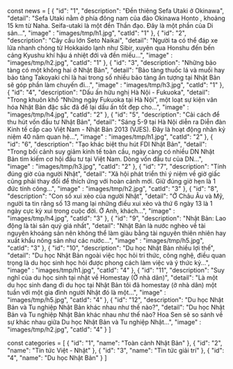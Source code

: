 const news = [
    {
      "id": "1",
      "description": "Đền thiêng Sefa Utaki ở Okinawa",
      "detail": "Sefa Utaki nằm ở phía đông nam của đảo Okinawa Honto , khoảng 15 km từ Naha. Seifa-utaki là một đền Thần đạo. Đây là một phần của Di sản...",
      "image" : "images/tmp/h1.jpg",
	  "catId": "1"
    },
    {
      "id": "2",
      "description": "Cây cầu lớn Seto Naikai",
      "detail": "Người ta có thể đáp xe lửa nhanh chóng từ Hokkaido lạnh như Sibir, xuyên qua Honshu đến bến cảng Kyushu khí hậu á nhiệt đới và đền miếu...",
      "image" : "images/tmp/h2.jpg",
	  "catId": "1"
    },
    {
      "id": "3",
      "description": "Những bảo tàng có một không hai ở Nhật Bản",
      "detail": "Bảo tàng thuốc lá và muối hay bảo tàng Takoyaki chỉ là hai trong số nhiều bảo tàng ấn tượng tại Nhật Bản sẽ góp phần làm chuyến đi...",
      "image" : "images/tmp/h3.jpg",
	  "catId": "1"
    },
    {
      "id": "4",
      "description": "Dấu ấn hữu nghị Hà Nội - Fukuoka",
      "detail": "Trong khuôn khổ “Những ngày Fukuoka tại Hà Nội”, một loạt sự kiện văn hóa Nhật Bản đặc sắc đã để lại dấu ấn tốt đẹp cho...",
      "image" : "images/tmp/h4.jpg",
	  "catId": "2"
    },
    {
      "id": "5",
      "description": "Cải cách để thu hút vốn đầu tư Nhật Bản",
      "detail": "Sáng 5-9 tại Hà Nội diễn ra Diễn đàn Kinh tế cấp cao Việt Nam - Nhật Bản 2013 (VJES). Đây là hoạt động nhân kỷ niệm 40 năm quan hệ...",
      "image" : "images/tmp/h1.jpg",
	  "catId": "2"
    },
    {
      "id": "6",
      "description": "Tạo khác biệt thu hút FDI Nhật Bản",
      "detail": "Trong bối cảnh suy giảm kinh tế toàn cầu, ngày càng có nhiều DN Nhật Bản tìm kiếm cơ hội đầu tư tại Việt Nam. Dòng vốn đầu tư của DN...",
      "image" : "images/tmp/h3.jpg",
	  "catId": "2"
    },
    {
      "id": "7",
      "description": "Tính đúng giờ của người Nhật",
      "detail": "Xã hội phát triển thì ý niệm về giờ giấc cũng phải thay đổi để thích ứng với hoàn cảnh mới. Giữ đúng giờ hẹn là 1 đức tính công...",
      "image" : "images/tmp/h2.jpg",
	  "catId": "3"
    },
    {
      "id": "8",
      "description": "Con số xui xẻo của người Nhật",
      "detail": "Ở Châu Âu và Mỹ, người ta tin rằng số 13 mang lại những điều xui xẻo và thứ 6 ngày 13 là 1 ngày cực kỳ xui trong cuộc đời. Ở Anh, khách...",
      "image" : "images/tmp/h4.jpg",
	  "catId": "3"
    },
    {
      "id": "9",
      "description": "Nhật Bản: Lao động là tài sản quý giá nhất",
      "detail": "Nhật Bản là nước nghèo về tài nguyên khoáng sản nên không thể làm giàu bằng tài nguyên thiên nhiên hay xuất khẩu nông sản như các nước...",
      "image" : "images/tmp/h5.jpg",
	  "catId": "3"
    },
    {
      "id": "10",
      "description": "Du học Nhật Bản nhiều lợi thế",
      "detail": "Du học Nhật Bản ngoài việc học hỏi tri thức, công nghệ, điều quan trọng là du học sinh học hỏi được phong cách làm việc và ý thức kỷ...",
      "image" : "images/tmp/h1.jpg",
	  "catId": "4"
    },
    {
      "id": "11",
      "description": "Suy nghĩ của du học sinh tại nhật về Homestay (Ở nhà dân)",
      "detail": "Là một du học sinh đang đi du học tại Nhật Bản tôi đã homestay (ở nhà dân) một tuần với một gia đình người Nhật đó là một...",
      "image" : "images/tmp/h5.jpg",
	  "catId": "4"
    },
    {
      "id": "12",
      "description": "Du học Nhật Bản và Tu nghiệp Nhật Bản khác nhau như thế nào?",
      "detail": "Du học Nhật Bản và Tu nghiệp Nhật Bản khác nhau như thế nào? Hoa Sen sẽ so sánh về sự khác nhau giữa Du học Nhật Bản và Tu nghiệp Nhật...",
      "image" : "images/tmp/h2.jpg",
	  "catId": "4"
    }
  ]

const categories = [
    {
      "id": "1",
      "name": "Toàn cảnh Nhật Bản"
    },
    {
      "id": "2",
      "name": "Tin tức Việt - Nhật"
    },
    {
      "id": "3",
      "name": "Tin tức giải trí"
    },
    {
      "id": "4",
      "name": "Du học Nhật Bản"
    }
  ]